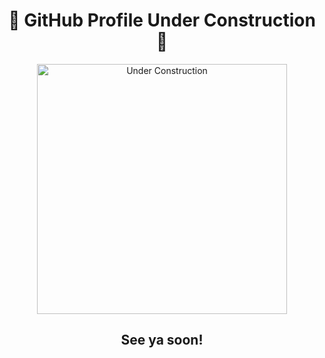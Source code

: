 <h1 align="center">🚧 GitHub Profile Under Construction 🚧</h1>
<p align="center">
  <img src="https://media.tenor.com/images/486c6cda7b2c7eb9477968e1d60bacd2/tenor.gif" alt="Under Construction" width="400"/>
</p>
<h2 align="center">See ya soon!</h2>

